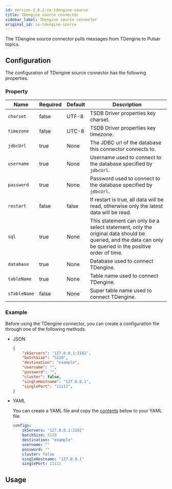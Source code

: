 ```yaml
---
id: version-2.8.2-io-tdengine-source
title: TDengine source connector
sidebar_label: TDengine source connector
original_id: io-tdengine-source
---
```



The TDengine source connector pulls messages from TDengine to Pulsar topics.

## Configuration
The configuration of TDengine source connector has the following properties.

### Property

| Name | Required | Default | Description |
|------|----------|---------|-------------|
| `charset` | false | UTF-8 | TSDB Driver properties key charset.|
| `timezone` | false | UTC-8 | TSDB Driver properties key timezone. |
|`jdbcUrl`|true|None|The JDBC url of the database this connector connects to.
| `username` | true | None | Username used to connect to the database specified by `jdbcUrl`.|
| `password` | true | None | Password used to connect to the database specified by `jdbcUrl`.|
| `restart` | false | false | If restart is true, all data will be read, otherwise only the latest data will be read. |
| `sql` | true | None | This statement can only be a select statement, only the original data should be queried, and the data can only be queried in the positive order of time.|
| `database` | true | None | Database used to connect TDengine. |
| `tableName` | true | None | Table name used to connect TDengine. |
| `sTableName` | false | None | Super table name used to connect TDengine. |

### Example 

Before using the TDengine connector, you can create a configuration file through one of the following methods.

* JSON

    ```json
    {
        "zkServers": "127.0.0.1:2181",
        "batchSize": "5120",
        "destination": "example",
        "username": "",
        "password": "",
        "cluster": false,
        "singleHostname": "127.0.0.1",
        "singlePort": "11111",
    }
    ```

* YAML

  You can create a YAML file and copy the [contents](https://github.com/apache/pulsar/blob/master/pulsar-io/canal/src/main/resources/canal-mysql-source-config.yaml) below to your YAML file.

    ```yaml
    configs:
        zkServers: "127.0.0.1:2181"
        batchSize: 5120
        destination: "example"
        username: ""
        password: ""
        cluster: false
        singleHostname: "127.0.0.1"
        singlePort: 11111
    ```
  
## Usage